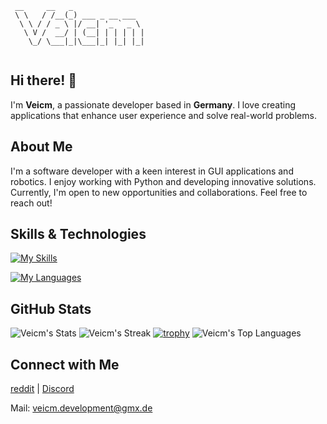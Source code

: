 ```
 __     __   _                
 \ \   / /__(_) ___ _ __ ___  
  \ \ / / _ \ |/ __| '_ ` _ \ 
   \ V /  __/ | (__| | | | | |
    \_/ \___|_|\___|_| |_| |_|
                              
```

## Hi there! 👋

I'm **Veicm**, a passionate developer based in **Germany**. I love creating applications that enhance user experience and solve real-world problems.

## About Me

I'm a software developer with a keen interest in GUI applications and robotics. I enjoy working with Python and developing innovative solutions. Currently, I'm open to new opportunities and collaborations. Feel free to reach out!

## Skills & Technologies
[![My Skills](https://skillicons.dev/icons?i=git,github,arch,linux)](https://skillicons.dev)

[![My Languages](https://skillicons.dev/icons?i=python,html,css,bash)](https://skillicons.dev)

## GitHub Stats

![Veicm's Stats](https://github-readme-stats.vercel.app/api?username=Veicm&theme=react&show_icons=true&hide_border=true&count_private=false)
![Veicm's Streak](https://github-readme-streak-stats.herokuapp.com/?user=Veicm&theme=react&hide_border=true)
[![trophy](https://github-profile-trophy.vercel.app/?username=veicm&theme=algolia)](https://github.com/ryo-ma/github-profile-trophy)
![Veicm's Top Languages](https://github-readme-stats.vercel.app/api/top-langs/?username=Veicm&theme=react&show_icons=true&hide_border=true&layout=compact)

## Connect with Me

[reddit](https://www.reddit.com/user/Veicm_/) | [Discord](https://discord.gg/2EVDtVZbPY)

Mail: <veicm.development@gmx.de>
